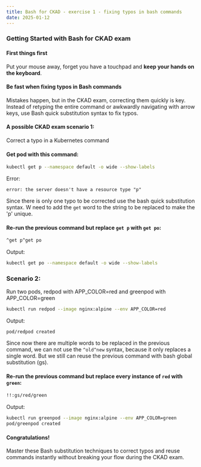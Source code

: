 ```yaml
---
title: Bash for CKAD - exercise 1 - fixing typos in bash commands
date: 2025-01-12
---
```


### Getting Started with Bash for CKAD exam

#### First things first
Put your mouse away, forget you have a touchpad and **keep your hands on the keyboard**.

#### Be fast when fixing typos in Bash commands
Mistakes happen, but in the CKAD exam, correcting them quickly is key. Instead of retyping the entire command or awkwardly navigating with arrow keys, use Bash quick substitution syntax to fix typos.

#### A possible CKAD exam scenario 1:

Correct a typo in a Kubernetes command

#### Get pod with this command:
```bash
kubectl get p --namespace default -o wide --show-labels
```

Error:
```
error: the server doesn't have a resource type "p"
```

Since there is only one typo to be corrected use the bash quick substitution syntax. W need to add the `get` word to the string to be replaced to make the 'p' unique.

#### Re-run the previous command but replace `get p` with `get po`:
```bash
^get p^get po
```

Output:
```bash
kubectl get po --namespace default -o wide --show-labels
```

### Scenario 2:

Run two pods, redpod with APP_COLOR=red and greenpod with APP_COLOR=green
```bash
kubectl run redpod --image nginx:alpine --env APP_COLOR=red
```
Output:
```
pod/redpod created
```

Since now there are multiple words to be replaced in the previous command, we can not use the `^old^new` syntax, because it only replaces a single word.
But we still can reuse the previous command with bash global substitution (gs).

#### Re-run the previous command but replace every instance of `red` with `green`:
```bash
!!:gs/red/green
```

Output:
```bash
kubectl run greenpod --image nginx:alpine --env APP_COLOR=green
pod/greenpod created
```
#### Congratulations!
Master these Bash substitution techniques to correct typos and reuse commands instantly without breaking your flow during the CKAD exam.
